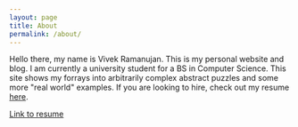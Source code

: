 ```yaml
---
layout: page
title: About
permalink: /about/
---
```


Hello there, my name is Vivek Ramanujan. This is my personal website and blog. I am currently a university student for a BS in Computer Science. This site shows my forrays into arbitrarily complex abstract puzzles and some more "real world" examples. If you are looking to hire, check out my resume [here](../Vivek_Resume(2).pdf).

[Link to resume](../Vivek_Resume(2).pdf)
